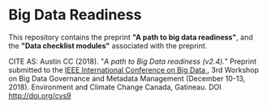 # Big Data Readiness

This repository contains the preprint **"A path to big data readiness"**, and the **"Data checklist modules"** associated with the preprint.

CITE AS: Austin CC (2018). "*A path to Big Data readiness (v2.4).*" Preprint submitted to the [IEEE International Conference on Big Data ](http://cci.drexel.edu/bigdata/bigdata2018/), 3rd Workshop on Big Data Governance and Metadata Management (December 10-13, 2018). Environment and Climate Change Canada, Gatineau. DOI http://doi.org/cvs9
